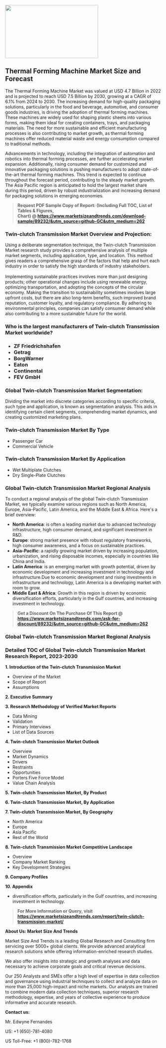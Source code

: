 <p><img class="alignnone size-medium wp-image-20088" src="https://ffe5etoiles.com/wp-content/uploads/2024/12/MST1-300x171.png" alt="" width="300" height="171" /></p><h2>Thermal Forming Machine Market Size and Forecast</h2><p>The Thermal Forming Machine Market was valued at USD 4.7 Billion in 2022 and is projected to reach USD 7.5 Billion by 2030, growing at a CAGR of 6.1% from 2024 to 2030. The increasing demand for high-quality packaging solutions, particularly in the food and beverage, automotive, and consumer goods industries, is driving the adoption of thermal forming machines. These machines are widely used for shaping plastic sheets into various forms, making them ideal for creating containers, trays, and packaging materials. The need for more sustainable and efficient manufacturing processes is also contributing to market growth, as thermal forming machines offer reduced material waste and energy consumption compared to traditional methods.</p><p>Advancements in technology, including the integration of automation and robotics into thermal forming processes, are further accelerating market expansion. Additionally, rising consumer demand for customized and innovative packaging solutions is pushing manufacturers to adopt state-of-the-art thermal forming machines. This trend is expected to continue throughout the forecast period, contributing to the steady market growth. The Asia Pacific region is anticipated to hold the largest market share during this period, driven by robust industrialization and increasing demand for packaging solutions in emerging economies.</p></p><blockquote id="" class=""><strong>Request PDF Sample Copy of Report: (Including Full TOC, List of Tables &amp; Figures, Chart)&nbsp;@&nbsp;<strong><a href="https://www.marketsizeandtrends.com/download-sample/89232/&utm_source=github-GC&utm_medium=262" target="_blank">https://www.marketsizeandtrends.com/download-sample/89232/&utm_source=github-GC&utm_medium=262</a></strong></strong></blockquote><h3 id="" class="">Twin-clutch Transmission Market&nbsp;Overview and Projection:</h3><p id="" class="">Using a deliberate segmentation technique, the Twin-clutch Transmission Market research study provides a comprehensive analysis of multiple market segments, including application, type, and location. This method gives readers a comprehensive grasp of the factors that help and hurt each industry in order to satisfy the high standards of industry stakeholders. <br /> <br />Implementing sustainable practices involves more than just designing products; other operational changes include using renewable energy, optimizing transportation, and adopting the concepts of the circular economy. Making the transition to sustainability sometimes involves large upfront costs, but there are also long-term benefits, such improved brand reputation, customer loyalty, and regulatory compliance. By adhering to environmental principles, companies can satisfy consumer demand while also contributing to a more sustainable future for the world.</p><h3 id="" class="">Who is the largest manufacturers of&nbsp;Twin-clutch Transmission Market worldwide?</h3><h3 class=""><p><ul><li>ZF Friedrichshafen </li><li> Getrag </li><li> BorgWarner </li><li> Eaton </li><li> Continental </li><li> FEV GmbH</li></ul></p></h3><h3 id="" class="">Global&nbsp;Twin-clutch Transmission Market Segmentation:</h3><p id="" class="">Dividing the market into discrete categories according to specific criteria, such type and application, is known as segmentation analysis. This aids in identifying certain client segments, comprehending market dynamics, and creating customized marketing plans.</p><h3 id="" class="">Twin-clutch Transmission Market&nbsp;By Type</h3><p><p><ul><li>Passenger Car</li><li> Commercial Vehicle</p></li></ul></p></p><h3 id="" class="">Twin-clutch Transmission Market&nbsp;By Application</h3><p class=""><p><ul><li>Wet Multiplate Clutches</li><li> Dry Single-Plate Clutches</li></ul></p></p><h3 id="" class="">Global Twin-clutch Transmission Market Regional Analysis</h3><p id="" class="">To conduct a regional analysis of the global Twin-clutch Transmission Market, we typically examine various regions such as North America, Europe, Asia-Pacific, Latin America, and the Middle East &amp; Africa. Here's a brief overview:</p><ul><li><strong>North America</strong>: is often a leading market due to advanced technology infrastructure, high consumer demand, and significant investment in R&amp;D.</li><li><strong>Europe</strong>: strong market presence with robust regulatory frameworks, high consumer awareness, and a focus on sustainable practices.</li><li><strong>Asia-Pacific</strong>: a rapidly growing market driven by increasing population, urbanization, and rising disposable incomes, especially in countries like China and India.</li><li><strong>Latin America</strong>: is an emerging market with growth potential, driven by economic development and increasing investment in technology and infrastructure.Due to economic development and rising investments in infrastructure and technology, Latin America is a developing market with room to grow.</li><li><strong>Middle East &amp; Africa</strong>: Growth in this region is driven by economic diversification efforts, particularly in the Gulf countries, and increasing investment in technology.</li></ul><blockquote id="" class=""><strong>Get a Discount On The Purchase Of This Report @ <strong><a href="https://www.marketsizeandtrends.com/ask-for-discount/89232/&utm_source=github-GC&utm_medium=262" target="_blank">https://www.marketsizeandtrends.com/ask-for-discount/89232/&utm_source=github-GC&utm_medium=262</a></strong></strong></blockquote><h3 id="" class="">Global Twin-clutch Transmission Market Regional Analysis</h3><h3 id="" class="">Detailed TOC of Global Twin-clutch Transmission Market Research Report, 2023-2030</h3><p id="" class=""><strong>1. Introduction of the Twin-clutch Transmission Market</strong></p><ul><li>Overview of the Market</li><li>Scope of Report</li><li>Assumptions</li></ul><p id="" class=""><strong>2. Executive Summary</strong></p><p id="" class=""><strong>3. Research Methodology of Verified Market Reports</strong></p><ul><li>Data Mining</li><li>Validation</li><li>Primary Interviews</li><li>List of Data Sources</li></ul><p id="" class=""><strong>4. Twin-clutch Transmission Market Outlook</strong></p><ul><li>Overview</li><li>Market Dynamics</li><li>Drivers</li><li>Restraints</li><li>Opportunities</li><li>Porters Five Force Model</li><li>Value Chain Analysis</li></ul><p id="" class=""><strong>5. Twin-clutch Transmission Market, By Product</strong></p><p id="" class=""><strong>6. Twin-clutch Transmission Market, By Application</strong></p><p id="" class=""><strong>7. Twin-clutch Transmission Market, By Geography</strong></p><ul><li>North America</li><li>Europe</li><li>Asia Pacific</li><li>Rest of the World</li></ul><p id="" class=""><strong>8. Twin-clutch Transmission Market Competitive Landscape</strong></p><ul><li>Overview</li><li>Company Market Ranking</li><li>Key Development Strategies</li></ul><p id="" class=""><strong>9. Company Profiles</strong></p><p id="" class=""><strong>10. Appendix</strong></p><ul><li>diversification efforts, particularly in the Gulf countries, and increasing investment in technology.</li></ul><blockquote id="" class=""><strong>For More Information or Query, visit <strong><strong><a href="https://www.marketsizeandtrends.com/report/twin-clutch-transmission-market/" target="_blank">https://www.marketsizeandtrends.com/report/twin-clutch-transmission-market/</a></strong></strong></strong></blockquote><p id="" class=""><strong>About Us: Market Size And Trends</strong></p><p id="" class="">Market Size And Trends is a leading Global Research and Consulting firm servicing over 5000+ global clients. We provide advanced analytical research solutions while offering information-enriched research studies.</p><p id="" class="">We also offer insights into strategic and growth analyses and data necessary to achieve corporate goals and critical revenue decisions.</p><p id="" class="">Our 250 Analysts and SMEs offer a high level of expertise in data collection and governance using industrial techniques to collect and analyze data on more than 25,000 high-impact and niche markets. Our analysts are trained to combine modern data collection techniques, superior research methodology, expertise, and years of collective experience to produce informative and accurate research.</p><p id="" class=""><strong>Contact us:</strong></p><p id="" class="">Mr. Edwyne Fernandes</p><p id="" class="">US: +1 (650)-781-4080</p><p id="" class="">US Toll-Free: +1 (800)-782-1768</p>
